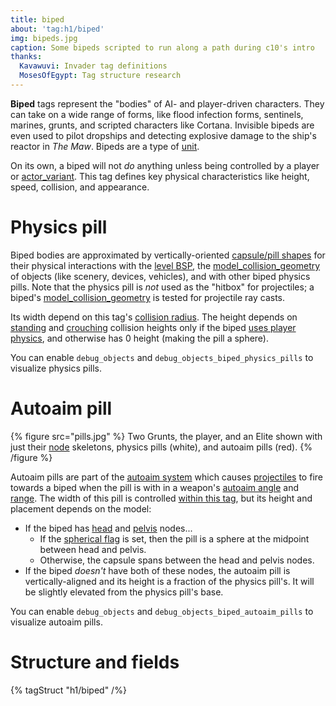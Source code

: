```yaml
---
title: biped
about: 'tag:h1/biped'
img: bipeds.jpg
caption: Some bipeds scripted to run along a path during c10's intro
thanks:
  Kavawuvi: Invader tag definitions
  MosesOfEgypt: Tag structure research
---
```

**Biped** tags represent the "bodies" of AI- and player-driven characters. They can take on a wide range of forms, like flood infection forms, sentinels, marines, grunts, and scripted characters like Cortana. Invisible bipeds are even used to pilot dropships and detecting explosive damage to the ship's reactor in _The Maw_. Bipeds are a type of [unit](~).

On its own, a biped will not _do_ anything unless being controlled by a player or [actor_variant](~). This tag defines key physical characteristics like height, speed, collision, and appearance.

# Physics pill
Biped bodies are approximated by vertically-oriented [capsule/pill shapes][wiki-capsule] for their physical interactions with the [level BSP](~scenario_structure_bsp), the [model_collision_geometry](~) of objects (like scenery, devices, vehicles), and with other biped physics pills. Note that the physics pill is _not_ used as the "hitbox" for projectiles; a biped's [model_collision_geometry](~) is tested for projectile ray casts.

Its width depend on this tag's [collision radius](#tag-field-collision-radius). The height depends on [standing](#tag-field-standing-collision-height) and [crouching](#tag-field-standing-collision-height) collision heights only if the biped [uses player physics](#tag-field-biped-flags-uses-player-physics), and otherwise has 0 height (making the pill a sphere).

You can enable `debug_objects` and `debug_objects_biped_physics_pills` to visualize physics pills.

# Autoaim pill
{% figure src="pills.jpg" %}
Two Grunts, the player, and an Elite shown with just their [node](~gbxmodel#nodes) skeletons, physics pills (white), and autoaim pills (red).
{% /figure %}

Autoaim pills are part of the [autoaim system](~weapon#autoaim) which causes [projectiles](~projectile) to fire towards a biped when the pill is with in a weapon's [autoaim angle](~weapon#tag-field-autoaim-angle) and [range](~weapon#tag-field-autoaim-range). The width of this pill is controlled [within this tag](#tag-field-autoaim-width), but its height and placement depends on the model:

* If the biped has [head](~biped#tag-field-head-model-node-index) and [pelvis](~biped#tag-field-pelvis-model-node-index) nodes...
  * If the [spherical flag](#tag-field-biped-flags-spherical) is set, then the pill is a sphere at the midpoint between head and pelvis.
  * Otherwise, the capsule spans between the head and pelvis nodes.
* If the biped _doesn't_ have both of these nodes, the autoaim pill is vertically-aligned and its height is a fraction of the physics pill's. It will be slightly elevated from the physics pill's base.

You can enable `debug_objects` and `debug_objects_biped_autoaim_pills` to visualize autoaim pills.

[wiki-capsule]: https://en.wikipedia.org/wiki/Capsule_(geometry)

# Structure and fields

{% tagStruct "h1/biped" /%}
